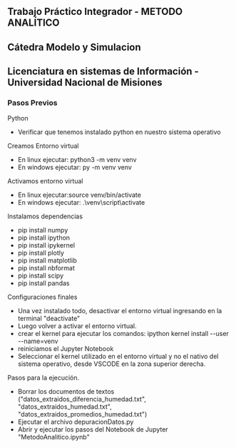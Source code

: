 ## Trabajo Práctico Integrador - METODO ANALÍTICO

## Cátedra Modelo y Simulacion

## Licenciatura en sistemas de Información - Universidad Nacional de Misiones

### Pasos Previos

Python

- Verificar que tenemos instalado python en nuestro sistema operativo

Creamos Entorno virtual

- En linux ejecutar: python3 -m venv venv
- En windows ejecutar: py -m venv venv

Activamos entorno virtual

- En linux ejecutar:source venv/bin/activate
- En windows ejecutar: .\venv\script\activate

Instalamos dependencias

- pip install numpy
- pip install ipython
- pip install ipykernel
- pip install plotly
- pip install matplotlib 
- pip install nbformat
- pip install scipy
- pip install pandas

Configuraciones finales

- Una vez instalado todo, desactivar el entorno virtual ingresando en la terminal "deactivate"
- Luego volver a activar el entorno virtual.
- crear el kernel para ejecutar los comandos: ipython kernel install --user --name=venv
- reiniciamos el Jupyter Notebook
- Seleccionar el kernel utilizado en el entorno virtual y no el nativo del sistema operativo, desde VSCODE en la zona superior derecha.

Pasos para la ejecución.

- Borrar los documentos de textos ("datos_extraidos_diferencia_humedad.txt", "datos_extraidos_humedad.txt", "datos_extraidos_promedios_humedad.txt")
- Ejecutar el archivo depuracionDatos.py
- Abrir y ejecutar los pasos del Notebook de Jupyter "MetodoAnalitico.ipynb"